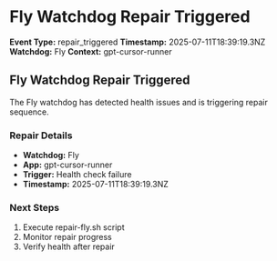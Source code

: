 # Fly Watchdog Repair Triggered

**Event Type:** repair_triggered
**Timestamp:** 2025-07-11T18:39:19.3NZ
**Watchdog:** Fly
**Context:** gpt-cursor-runner


## Fly Watchdog Repair Triggered

The Fly watchdog has detected health issues and is triggering repair sequence.

### Repair Details
- **Watchdog:** Fly
- **App:** gpt-cursor-runner
- **Trigger:** Health check failure
- **Timestamp:** 2025-07-11T18:39:19.3NZ

### Next Steps
1. Execute repair-fly.sh script
2. Monitor repair progress
3. Verify health after repair


